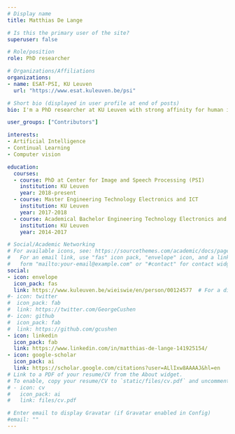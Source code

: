 ```yaml
---
# Display name
title: Matthias De Lange

# Is this the primary user of the site?
superuser: false

# Role/position
role: PhD researcher

# Organizations/Affiliations
organizations:
- name: ESAT-PSI, KU Leuven
  url: "https://www.esat.kuleuven.be/psi"

# Short bio (displayed in user profile at end of posts)
bio: I'm a PhD researcher at KU Leuven with strong affinity for human inspired intelligence, striving to endow Artificial Neural Networks to learn in a continual fashion.

user_groups: ["Contributors"]

interests:
- Artificial Intelligence
- Continual Learning
- Computer vision

education:
  courses:
  - course: PhD at Center for Image and Speech Processing (PSI)
    institution: KU Leuven
    year: 2018-present
  - course: Master Engineering Technology Electronics and ICT
    institution: KU Leuven
    year: 2017-2018
  - course: Academical Bachelor Engineering Technology Electronics and ICT
    institution: KU Leuven
    year: 2014-2017

# Social/Academic Networking
# For available icons, see: https://sourcethemes.com/academic/docs/page-builder/#icons
#   For an email link, use "fas" icon pack, "envelope" icon, and a link in the
#   form "mailto:your-email@example.com" or "#contact" for contact widget.
social:
- icon: envelope
  icon_pack: fas
  link: https://www.kuleuven.be/wieiswie/en/person/00124577  # For a direct email link, use "mailto:test@example.org".
#- icon: twitter
#  icon_pack: fab
#  link: https://twitter.com/GeorgeCushen
#- icon: github
#  icon_pack: fab
#  link: https://github.com/gcushen
- icon: linkedin
  icon_pack: fab
  link: https://www.linkedin.com/in/matthias-de-lange-141925154/
- icon: google-scholar
  icon_pack: ai
  link: https://scholar.google.com/citations?user=ALlIxw8AAAAJ&hl=en
# Link to a PDF of your resume/CV from the About widget.
# To enable, copy your resume/CV to `static/files/cv.pdf` and uncomment the lines below.
# - icon: cv
#   icon_pack: ai
#   link: files/cv.pdf

# Enter email to display Gravatar (if Gravatar enabled in Config)
#email: ""
---
```

